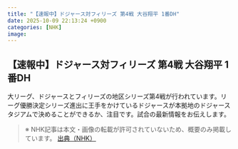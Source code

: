 ```yaml
---
title: "【速報中】ドジャース対フィリーズ 第4戦 大谷翔平 1番DH"
date: 2025-10-09 22:13:24 +0900
categories: [NHK]
image: 
---
```

## 【速報中】ドジャース対フィリーズ 第4戦 大谷翔平 1番DH

大リーグ、ドジャースとフィリーズの地区シリーズ第4戦が行われています。リーグ優勝決定シリーズ進出に王手をかけているドジャースが本拠地のドジャースタジアムで決めることができるか、注目です。試合の最新情報をお伝えします。

> ※ NHK記事は本文・画像の転載が許可されていないため、概要のみ掲載しています。
[出典（NHK）](http://www3.nhk.or.jp/news/html/20251010/k10014946051000.html)
